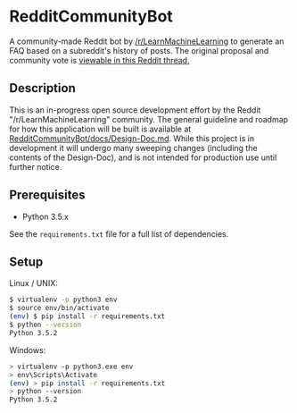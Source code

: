 # RedditCommunityBot

A community-made Reddit bot by [/r/LearnMachineLearning](https://www.reddit.com/r/learnmachinelearning) to generate an FAQ based on a subreddit's history of posts. The original proposal and community vote is [viewable in this Reddit thread.](https://www.reddit.com/r/learnmachinelearning/comments/77xjtw/lets_build_a_reddit_bot_together/)

## Description

This is an in-progress open source development effort by the Reddit "/r/LearnMachineLearning" community. The general guideline and roadmap for how this application will be built is available at [RedditCommunityBot/docs/Design-Doc.md](https://github.com/LearnMachineLearning/RedditCommunityBot/tree/master/docs/Design-Doc.md). While this project is in development it will undergo many sweeping changes (including the contents of the Design-Doc), and is not intended for production use until further notice.

## Prerequisites

- Python 3.5.x

See the `requirements.txt` file for a full list of dependencies.

## Setup

Linux / UNIX:

```bash
$ virtualenv -p python3 env
$ source env/bin/activate
(env) $ pip install -r requirements.txt
$ python --version
Python 3.5.2
```

Windows:

```bash
> virtualenv -p python3.exe env
> env\Scripts\Activate
(env) > pip install -r requirements.txt
> python --version
Python 3.5.2
```

